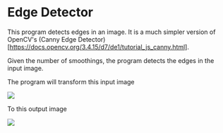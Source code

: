 # Edge Detector

This program detects edges in an image. It is a much simpler version of OpenCV's (Canny Edge Detector)[https://docs.opencv.org/3.4.15/d7/de1/tutorial_js_canny.html].

Given the number of smoothings, the program detects the edges in the input image.

The program will transform this input image

![](https://computer-vision.ybeltagy.com/pics/edge_input.gif)

To this output image

![](https://computer-vision.ybeltagy.com/pics/edge_output.gif)